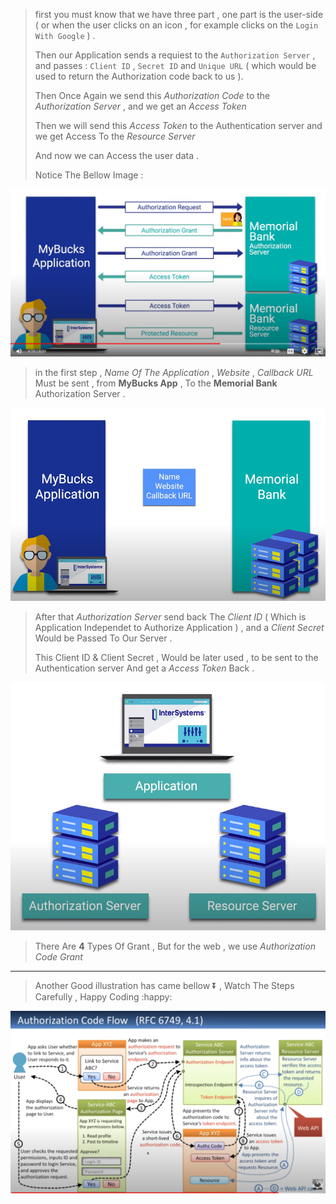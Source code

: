 > first you must know that we have three part , one part is the user-side ( or when the user clicks on an icon , for example clicks on the `Login With Google` ) .
>
> Then our Application sends a requiest to the `Authorization Server` , and passes : `Client ID` , `Secret ID` and `Unique URL` ( which would be used to return the Authorization code back to us ).
>
> Then Once Again we send this *Authorization Code* to the *Authorization Server* , and we get an *Access Token*
>
> Then we will send this *Access Token* to the Authentication server and we get Access To the *Resource Server*
>
> And now we can Access the user data .
>
> Notice The Bellow Image :

![image-20220707013727576](\OAuth2.assets\image-20220707013727576.png)

> in the first step , *Name Of The Application* , *Website* , *Callback URL* Must be sent , from **MyBucks App** , To the **Memorial Bank** Authorization Server .

![image-20220707013940513](\OAuth2.assets\image-20220707013940513.png)

> After that *Authorization Server* send back The *Client ID* ( Which is Application Independet to Authorize Application ) , and a *Client Secret* Would be Passed To Our Server .
>
> This Client ID & Client Secret , Would be later used , to be sent to the Authentication server And get a *Access Token* Back .

![image-20220707014414970](OAuth2.assets\image-20220707014414970.png)

> There Are **4** Types Of Grant , But for the web , we use *Authorization Code Grant*

-------------------

> Another Good illustration has came bellow :arrow_double_down: , Watch The Steps Carefully , Happy Coding :happy:

![image-20220707015305940](\OAuth2.assets\image-20220707015305940.png)